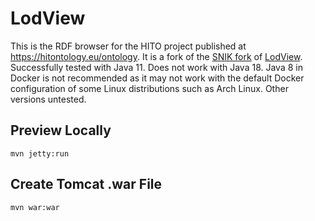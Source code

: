 # LodView
This is the RDF browser for the HITO project published at <https://hitontology.eu/ontology>. It is a fork of the [SNIK fork](https://github.com/IMISE/snik-lodview) of [LodView](https://github.com/dvcama/LodView).
Successfully tested with Java 11.
Does not work with Java 18.
Java 8 in Docker is not recommended as it may not work with the default Docker configuration of some Linux distributions such as Arch Linux.
Other versions untested.

## Preview Locally
`mvn jetty:run`

## Create Tomcat .war File
`mvn war:war`
